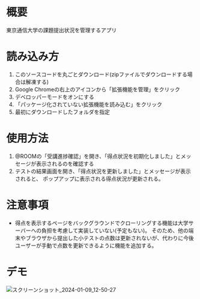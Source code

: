 # 概要

東京通信大学の課題提出状況を管理するアプリ

# 読み込み方

1. このソースコードを丸ごとダウンロード(zipファイルでダウンロードする場合は解凍する)    
2. Google Chromeの右上のアイコンから「拡張機能を管理」をクリック  
3. デベロッパーモードをオンにする  
4. 「パッケージ化されていない拡張機能を読み込む」をクリック  
5. 最初にダウンロードしたフォルダを指定
 
# 使用方法

1. @ROOMの「受講進捗確認」を開き、「得点状況を初期化しました」とメッセージが表示されるのを確認する
2. テストの結果画面を開き、「得点状況を更新しました」とメッセージが表示されると、  ポップアップに表示される得点状況が更新される。

# 注意事項
* 得点を表示するページをバックグラウンドでクローリングする機能は大学サーバーへの負担を考慮して実装していない(予定もない)。
そのため、他の端末やブラウザから提出した小テストの点数は更新されないが、代わりに今後ユーザーが手動で点数を更新できるように機能を追加する。

# デモ

![スクリーンショット_2024-01-09_12-50-27](https://github.com/manabeai/tou_manager/assets/100462113/318027e6-4919-4b1c-8c18-f3be8c9e8964)
